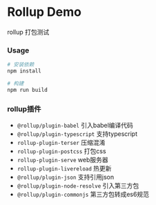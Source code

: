 # Rollup Demo

rollup 打包测试

### Usage

```bash
# 安装依赖
npm install

# 构建
npm run build
```

### rollup插件

- `@rollup/plugin-babel`  引入babel编译代码            
- `@rollup/plugin-typescript` 支持typescript             
- `rollup-plugin-terser`  压缩混淆           
- `rollup-plugin-postcss` 打包css               
- `rollup-plugin-serve`  web服务器          
- `rollup-plugin-livereload`  热更新                
- `@rollup/plugin-json` 支持引用json                  
- `@rollup/plugin-node-resolve` 引入第三方包           
- `@rollup/plugin-commonjs` 第三方包转成es6规范    
```
